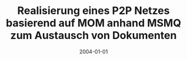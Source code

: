 ---
abstract: ''
authors:
- Boban Pantic
date: '2004-01-01'
featured: false
links:
- name: Publik
  url: https://publik.tuwien.ac.at/showentry.php?ID=138835&lang=1
publication_types:
- '7'
publishDate: '2004-01-01'
title: Realisierung eines P2P Netzes basierend auf MOM anhand MSMQ zum Austausch von
  Dokumenten
url_pdf: ''
---